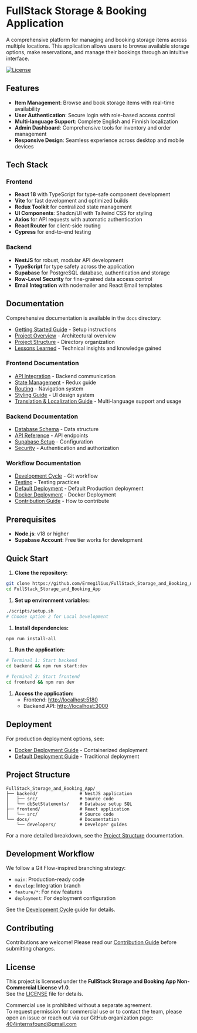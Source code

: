 # FullStack Storage & Booking Application

A comprehensive platform for managing and booking storage items across multiple locations. This application allows users to browse available storage options, make reservations, and manage their bookings through an intuitive interface.

[![License](https://img.shields.io/badge/license-Non--Commercial-red.svg)](./LICENSE)

## Features

- **Item Management**: Browse and book storage items with real-time availability
- **User Authentication**: Secure login with role-based access control
- **Multi-language Support**: Complete English and Finnish localization
- **Admin Dashboard**: Comprehensive tools for inventory and order management
- **Responsive Design**: Seamless experience across desktop and mobile devices

## Tech Stack

### Frontend

- **React 18** with TypeScript for type-safe component development
- **Vite** for fast development and optimized builds
- **Redux Toolkit** for centralized state management
- **UI Components**: Shadcn/UI with Tailwind CSS for styling
- **Axios** for API requests with automatic authentication
- **React Router** for client-side routing
- **Cypress** for end-to-end testing

### Backend

- **NestJS** for robust, modular API development
- **TypeScript** for type safety across the application
- **Supabase** for PostgreSQL database, authentication and storage
- **Row-Level Security** for fine-grained data access control
- **Email Integration** with nodemailer and React Email templates

## Documentation

Comprehensive documentation is available in the `docs` directory:

- [Getting Started Guide](docs/developers/getting-started.md) - Setup instructions
- [Project Overview](docs/developers/overview.md) - Architectural overview
- [Project Structure](docs/developers/project-structure.md) - Directory organization
- [Lessons Learned](docs/developers/lessons-learned.md) - Technical insights and knowledge gained

### Frontend Documentation

- [API Integration](docs/developers/frontend/api-integration.md) - Backend communication
- [State Management](docs/developers/frontend/state-management.md) - Redux guide
- [Routing](docs/developers/frontend/routing.md) - Navigation system
- [Styling Guide](docs/developers/frontend/styling-guide.md) - UI design system
- [Translation & Localization Guide](docs/developers/frontend/translation.md) - Multi-language support and usage

### Backend Documentation

- [Database Schema](docs/developers/backend/database-schema.md) - Data structure
- [API Reference](docs/developers/backend/api-reference.md) - API endpoints
- [Supabase Setup](docs/developers/backend/supabase-setup.md) - Configuration
- [Security](docs/developers/backend/security.md) - Authentication and authorization

### Workflow Documentation

- [Development Cycle](docs/developers/workflows/development-cycle.md) - Git workflow
- [Testing](docs/developers/workflows/testing.md) - Testing practices
- [Default Deployment](docs/developers/workflows/default-deployment.md) - Default Production deployment
- [Docker Deployment](docs/developers/workflows/docker-deployment.md) - Docker Deployment
- [Contribution Guide](docs/developers/workflows/contribution-guide.md) - How to contribute

## Prerequisites

- **Node.js**: v18 or higher
- **Supabase Account**: Free tier works for development

## Quick Start

1. **Clone the repository:**

```sh
git clone https://github.com/Ermegilius/FullStack_Storage_and_Booking_App.git
cd FullStack_Storage_and_Booking_App
```

1. **Set up environment variables:**

```sh
./scripts/setup.sh
# Choose option 2 for Local Development
```

1. **Install dependencies:**

```sh
npm run install-all
```

1. **Run the application:**

```sh
# Terminal 1: Start backend
cd backend && npm run start:dev

# Terminal 2: Start frontend  
cd frontend && npm run dev
```

1. **Access the application:**
   - Frontend: <http://localhost:5180>
   - Backend API: <http://localhost:3000>

## Deployment

For production deployment options, see:

- [Docker Deployment Guide](docs/developers/workflows/docker-deployment.md) - Containerized deployment
- [Default Deployment Guide](docs/developers/workflows/default-deployment.md) - Traditional deployment

## Project Structure

```
FullStack_Storage_and_Booking_App/
├── backend/                # NestJS application
│   ├── src/                # Source code
│   └── dbSetStatements/    # Database setup SQL
├── frontend/               # React application
│   └── src/                # Source code
└── docs/                   # Documentation
    └── developers/         # Developer guides
```

For a more detailed breakdown, see the [Project Structure](docs/developers/project-structure.md) documentation.

## Development Workflow

We follow a Git Flow-inspired branching strategy:

- `main`: Production-ready code
- `develop`: Integration branch
- `feature/*`: For new features
- `deployment`: For deployment configuration

See the [Development Cycle](docs/developers/workflows/development-cycle.md) guide for details.

## Contributing

Contributions are welcome! Please read our [Contribution Guide](docs/developers/workflows/contribution-guide.md) before submitting changes.

## License

This project is licensed under the **FullStack Storage and Booking App Non-Commercial License v1.0**.  
See the [LICENSE](./LICENSE) file for details.

Commercial use is prohibited without a separate agreement.  
To request permission for commercial use or to contact the team, please open an issue or reach out via our GitHub organization page: 404internsfound@gmail.com
